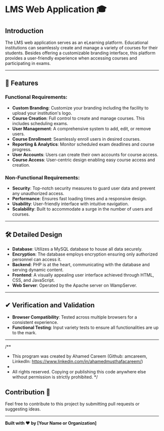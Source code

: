 # LMS Web Application 🎓

## Introduction
The LMS web application serves as an eLearning platform. Educational institutions can seamlessly create and manage a variety of courses for their students. Besides offering a customizable branding interface, this platform provides a user-friendly experience when accessing courses and participating in exams.

---

## 🚀 Features

### Functional Requirements:
- **Custom Branding**: Customize your branding including the facility to upload your institution's logo.
- **Course Creation**: Full control to create and manage courses. This includes scheduling exams.
- **User Management**: A comprehensive system to add, edit, or remove users.
- **Course Enrollment**: Seamlessly enroll users in desired courses.
- **Reporting & Analytics**: Monitor scheduled exam deadlines and course progress.
- **User Accounts**: Users can create their own accounts for course access.
- **Course Access**: User-centric design enabling easy course access and creation.

### Non-Functional Requirements:
- **Security**: Top-notch security measures to guard user data and prevent any unauthorized access.
- **Performance**: Ensures fast loading times and a responsive design.
- **Usability**: User-friendly interface with intuitive navigation.
- **Scalability**: Built to accommodate a surge in the number of users and courses.

---

## 🛠 Detailed Design
- **Database**: Utilizes a MySQL database to house all data securely.
- **Encryption**: The database employs encryption ensuring only authorized personnel can access it.
- **Backend**: PHP is at the heart, communicating with the database and serving dynamic content.
- **Frontend**: A visually appealing user interface achieved through HTML, CSS, and JavaScript.
- **Web Server**: Operated by the Apache server on WampServer.

---

## ✔ Verification and Validation
- **Browser Compatibility**: Tested across multiple browsers for a consistent experience.
- **Functional Testing**: Input variety tests to ensure all functionalities are up to the mark.

---
/**
 * This program was created by Ahamed Careem (Github: amcareem, LinkedIn: https://www.linkedin.com/in/ahamedmusthafacareem/)
 *
 * All rights reserved. Copying or publishing this code anywhere else without permission is strictly prohibited.
 */
## Contribution 🤝
Feel free to contribute to this project by submitting pull requests or suggesting ideas.

---

**Built with ❤️ by [Your Name or Organization]**
